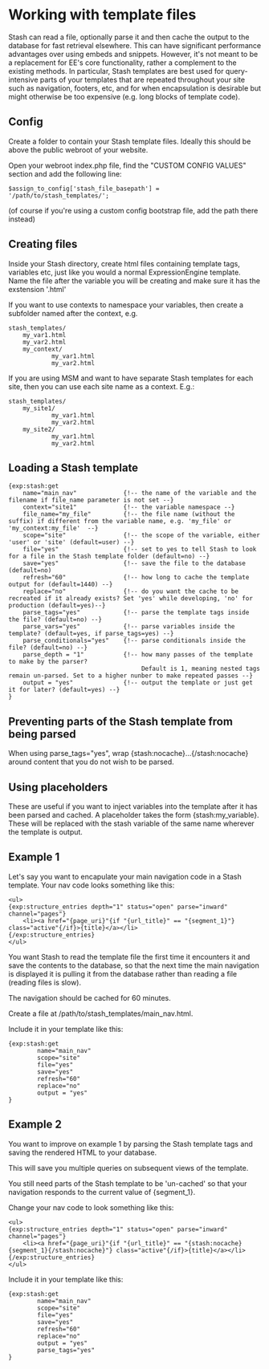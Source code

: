 # Working with template files

Stash can read a file, optionally parse it and then cache the output to the database for fast retrieval elsewhere. This can have significant performance advantages over using embeds and snippets. However, it's not meant to be a replacement for EE's core functionality, rather a complement to the existing methods. In particular, Stash templates are best used for query-intensive parts of your templates that are repeated throughout your site such as navigation, footers, etc, and for when encapsulation is desirable but might otherwise be too expensive (e.g. long blocks of template code).

## Config
Create a folder to contain your Stash template files. Ideally this should be above the public webroot of your website.

Open your webroot index.php file, find the "CUSTOM CONFIG VALUES" section and add the following line:

	$assign_to_config['stash_file_basepath'] = '/path/to/stash_templates/';

(of course if you're using a custom config bootstrap file, add the path there instead)
 
## Creating files
Inside your Stash directory, create html files containing template tags, variables etc, just like you would a normal ExpressionEngine template. Name the file after the variable you will be creating and make sure it has the exstension '.html' 

If you want to use contexts to namespace your variables, then create a subfolder named after the context, e.g.

	stash_templates/
  		my_var1.html
  		my_var2.html
  		my_context/
     			my_var1.html
     			my_var2.html

If you are using MSM and want to have separate Stash templates for each site, then you can use each site name as a context. E.g.:

	stash_templates/
  		my_site1/
     			my_var1.html
     			my_var2.html
  		my_site2/
     			my_var1.html
     			my_var2.html


## Loading a Stash template

	{exp:stash:get 
		name="main_nav" 			{!-- the name of the variable and the filename if file_name parameter is not set --}
		context="site1" 			{!-- the variable namespace --}
		file_name="my_file" 		{!-- the file name (without the suffix) if different from the variable name, e.g. 'my_file' or 'my_context:my_file'  --}
		scope="site" 				{!-- the scope of the variable, either 'user' or 'site' (default=user) --}
		file="yes" 					{!-- set to yes to tell Stash to look for a file in the Stash template folder (default=no) --}
		save="yes" 					{!-- save the file to the database (default=no)
		refresh="60" 				{!-- how long to cache the template output for (default=1440) --}
		replace="no" 				{!-- do you want the cache to be recreated if it already exists? Set 'yes' while developing, 'no' for production (default=yes)--}
		parse_tags="yes"  			{!-- parse the template tags inside the file? (default=no) --}
		parse_vars="yes"  			{!-- parse variables inside the template? (default=yes, if parse_tags=yes) --}
		parse_conditionals="yes" 	{!-- parse conditionals inside the file? (default=no) --}
		parse_depth = "1" 			{!-- how many passes of the template to make by the parser? 
										 Default is 1, meaning nested tags remain un-parsed. Set to a higher nunber to make repeated passes --}
		output = "yes"				{!-- output the template or just get it for later? (default=yes) --}
	}
	
## Preventing parts of the Stash template from being parsed

When using parse_tags="yes", wrap {stash:nocache}...{/stash:nocache} around content that you do not wish to be parsed.


## Using placeholders

These are useful if you want to inject variables into the template after it has been parsed and cached. A placeholder takes the form {stash:my_variable}. These will be replaced with the stash variable of the same name wherever the template is output.

## Example 1

Let's say you want to encapulate your main navigation code in a Stash template. Your nav code looks something like this:
	
	<ul>
	{exp:structure_entries depth="1" status="open" parse="inward" channel="pages"}
		<li><a href="{page_uri}"{if "{url_title}" == "{segment_1}"} class="active"{/if}>{title}</a></li>
	{/exp:structure_entries}
	</ul>

You want Stash to read the template file the first time it encounters it and save the contents to the database, so that the next time the main navigation is displayed it is pulling it from the database rather than reading a file (reading files is slow).

The navigation should be cached for 60 minutes.

Create a file at /path/to/stash_templates/main_nav.html.

Include it in your template like this:

 	{exp:stash:get 
    		name="main_nav"                       
    		scope="site"               
    		file="yes"                  
    		save="yes"                 
    		refresh="60"                
    		replace="no"                                               
    		output = "yes"           
	}

## Example 2

You want to improve on example 1 by parsing the Stash template tags and saving the rendered HTML to your database.

This will save you multiple queries on subsequent views of the template.

You still need parts of the Stash template to be 'un-cached' so that your navigation responds to the current value of {segment_1}.

Change your nav code to look something like this:
	
	<ul>
	{exp:structure_entries depth="1" status="open" parse="inward" channel="pages"}
		<li><a href="{page_uri}"{if "{url_title}" == "{stash:nocache}{segment_1}{/stash:nocache}"} class="active"{/if}>{title}</a></li>
	{/exp:structure_entries}
	</ul>

Include it in your template like this:

	{exp:stash:get 
    		name="main_nav"                       
    		scope="site"               
    		file="yes"                  
    		save="yes"                 
    		refresh="60"                
    		replace="no"                                               
    		output = "yes"  
    		parse_tags="yes"  	
	}





